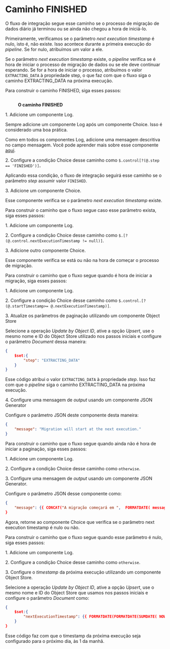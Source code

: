 # Caminho FINISHED

O fluxo de integração segue esse caminho se o processo de migração de dados diário já terminou ou se ainda não chegou a hora de iniciá-lo.

Primeiramente, verificamos se o parâmetro _next execution timestamp_ é nulo, isto é, não existe. Isso acontece durante a primeira execução do _pipeline_. Se for nulo, atribuímos um valor a ele.

Se o parâmetro _next execution timestamp_ existe, o _pipeline_ verifica se é hora de iniciar o processo de migração de dados ou se ele deve continuar esperando. Se for a hora de iniciar o processo, atribuímos o valor `EXTRACTING_DATA` à propriedade step, o que faz com que o fluxo siga o caminho EXTRACTING\_DATA na próxima execução.

Para construir o caminho FINISHED, siga esses passos:

<figure><img src="https://lh5.googleusercontent.com/oPRr4nSfXl9iZMQfgsEHj23O66MpeJuZ4CPE1dmSECu6aII9tG4kgWuPjOEh-NBtgUyJzB3t-pCUJUGgfhv8-evNt2eK2ZnrJcKCulFMR9Y-mL96XRVELICzfVVTsi3rAQ_j5kfpuBogQPF1iPNi6Yjp5UiHfDIjMne5oOLuZveRiYgxywgBjHZ1mWJ4fA" alt=""><figcaption><p><strong>O caminho FINISHED</strong></p></figcaption></figure>

&#x20; 1\. Adicione um componente Log.

Sempre adicione um componente Log após um componente Choice. Isso é considerado uma boa prática.

Como em todos os componentes Log, adicione uma mensagem descritiva no campo mensagem. Você pode aprender mais sobre esse componente [aqui](../../components/tools/log.md).

&#x20; 2\. Configure a condição Choice desse caminho como `$.control[?(@.step == 'FINISHED')]`**.**

Aplicando essa condição, o fluxo de integração seguirá esse caminho se o parâmetro _step_ assumir valor `FINISHED`.

&#x20; 3\. Adicione um componente Choice.

Esse componente verifica se o parâmetro _next execution timestamp_ existe.

Para construir o caminho que o fluxo segue caso esse parâmetro exista, siga esses passos:

&#x20; 1\. Adicione um componente Log.

&#x20; 2\. Configure a condição Choice desse caminho como `$.[?(@.control.nextExecutionTimestamp != null)]`.

&#x20; 3\. Adicione outro componente Choice.

Esse componente verifica se está ou não na hora de começar o processo de migração.

Para construir o caminho que o fluxo segue quando é hora de iniciar a migração, siga esses passos:

&#x20; 1\. Adicione um componente Log.

&#x20; 2\. Configure a condição Choice desse caminho como `$.control.[?(@.startTimestamp>= @.nextExecutionTimestamp)]`.

&#x20; 3\. Atualize os parâmetros de paginação utilizando um componente Object Store

Selecione a operação _Update by Object ID_, ative a opção _Upsert_, use o mesmo nome e ID do Object Store utilizado nos passos iniciais e configure o parâmetro _Document_ dessa maneira:

```json
{
    $set:{
        "step": "EXTRACTING_DATA"
    }
}
```

Esse código atribui o valor `EXTRACTING_DATA` à propriedade _step_. Isso faz com que o _pipeline_ siga o caminho EXTRACTING\_DATA na próxima execução.

&#x20; 4\. Configure uma mensagem de _output_ usando um componente JSON Generator

Configure o parâmetro JSON deste componente desta maneira:

```json
{
    "message": "Migration will start at the next execution."
}
```

Para construir o caminho que o fluxo segue quando ainda não é hora de iniciar a paginação, siga esses passos:

&#x20; 1\. Adicione um componente Log.

&#x20; 2\. Configure a condição Choice desse caminho como `otherwise`.

&#x20; 3\. Configure uma mensagem de _output_ usando um componente JSON Generator.

Configure o parâmetro JSON desse componente como:

```json
{
    "message": {{ CONCAT("A migração começará em ",  FORMATDATE( message.control.nextExecutionTimestamp, "timestamp", "dd/MM/yyyy HH:mm:ss")) }}
}
```

Agora, retorne ao componente Choice que verifica se o parâmetro next execution timestamp é nulo ou não.

Para construir o caminho que o fluxo segue quando esse parâmetro é nulo, siga esses passos:

&#x20; 1\. Adicione um componente Log.

&#x20; 2\. Configure a condição Choice desse caminho como `otherwise`.

&#x20; 3\. Configure o _timestamp_ da próxima execução utilizando um componente Object Store.

Selecione a operação _Update by Object ID_, ative a opção _Upsert_, use o mesmo nome e ID do Object Store que usamos nos passos iniciais e configure o parâmetro _Document_ como:

```json
{
    $set:{
        "nextExecutionTimestamp": {{ FORMATDATE(FORMATDATE(SUMDATE( NOW() , "DAY", 1), "timestamp", "dd/MM/yyyy 01:00:00"), "dd/MM/yyyy HH:mm:ss", "timestamp") }}
    }
}
```

Esse código faz com que o timestamp da próxima execução seja configurado para o próximo dia, às 1 da manhã.
